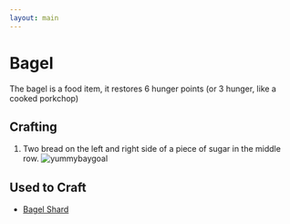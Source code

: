 ```yaml
---
layout: main
---
```


# Bagel

The bagel is a food item, it restores 6 hunger points (or 3 hunger, like a cooked porkchop)

## Crafting

1) Two bread on the left and right side of a piece of sugar in the middle row.
![yummybaygoal](https://t.gyazo.com/teams/chew/d026ddcbd7d9f10f838e044a50a266c7.png)

## Used to Craft

- [Bagel Shard](https://teamcstudios.github.io/CStudiosMod/wiki/bagelshard)

